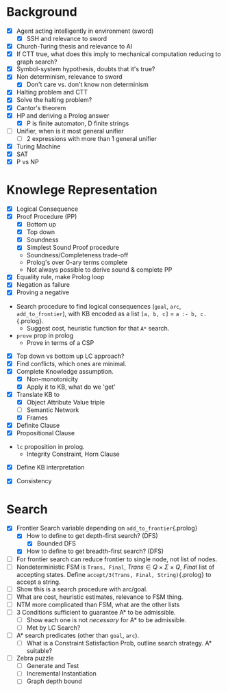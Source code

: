 # Background
* [x] Agent acting intelligently in environment (sword)
    * [x] SSH and relevance to sword
* [x] Church-Turing thesis and relevance to AI
* [x] If CTT true, what does this imply to mechanical computation reducing to graph search?
* [x] Symbol-system hypothesis, doubts that it's true?
* [x] Non determinism, relevance to sword
    * [x] Don't care vs. don't know non determinism
* [x] Halting problem and CTT
* [x] Solve the halting problem?
* [x] Cantor's theorem
* [x] HP and deriving a Prolog answer
    * [x] P is finite automaton, D finite strings
* [ ] Unifier, when is it most general unifier
    * [ ] 2 expressions with more than 1 general unifier
* [x] Turing Machine
* [x] SAT
* [x] P vs NP

# Knowlege Representation
* [x] Logical Consequence
* [x] Proof Procedure (PP)
    * [x] Bottom up
    * [x] Top down
    * [x] Soundness
    * [x] Simplest Sound Proof procedure
    * Soundness/Completeness trade-off
    * Prolog's over 0-ary terms complete
    * Not always possible to derive sound & complete PP
* [x] Equality rule, make Prolog loop
* [x] Negation as failure
* [x] Proving a negative
* Search procedure to find logical consequences (`goal`, `arc`, `add_to_frontier`), with KB encoded as a list `[a, b, c]` $=$ `a :- b, c.`{.prolog}.
    * Suggest cost, heuristic function for that `A*` search.
* `prove` prop in prolog
    * Prove in terms of a CSP
* [x] Top down vs bottom up LC approach?
* [x] Find conflicts, which ones are minimal.
* [x] Complete Knowledge assumption.
    * [x] Non-monotonicity
    * [x] Apply it to KB, what do we 'get'
* [x] Translate KB to
    * [x] Object Attribute Value triple
    * [ ] Semantic Network
    * [x] Frames
* [x] Definite Clause
* [x] Propositional Clause
* `lc` proposition in prolog.
    * Integrity Constraint, Horn Clause
* [x] Define KB interpretation
* [x] Consistency


# Search
* [x] Frontier Search variable depending on `add_to_frontier`{.prolog}
    * [x] How to define to get depth-first search? (DFS)
        * [x] Bounded DFS
    * [x] How to define to get breadth-first search? (DFS)
* [ ] For frontier search can reduce frontier to single node, not list of nodes.
* [ ] Nondeterministic FSM is `Trans, Final`, $Trans \in Q \times \Sigma \times Q$, $Final$ list of accepting states. Define `accept/3(Trans, Final, String)`{.prolog} to accept a string.
* [ ] Show this is a search procedure with arc/goal.
* [ ] What are cost, heuristic estimates, relevance to FSM thing.
* [ ] NTM more complicated than FSM, what are the other lists
* [ ] 3 Conditions sufficient to guarantee A* to be admissible.
    * [ ] Show each one is not _necessary_ for A* to be admissible.
    * [ ]  Met by LC Search?
* [ ] A* search predicates (other than `goal`, `arc`).
    * [ ] What is a Constraint Satisfaction Prob, outline search strategy. A* suitable?
* [ ] Zebra puzzle
    * [ ] Generate and Test
    * [ ] Incremental Instantiation
    * [ ] Graph depth bound

